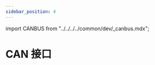 ```yaml
---
sidebar_position: 4
---
```


import CANBUS from "../../../../common/dev/\_canbus.mdx";

# CAN 接口

<CANBUS />
